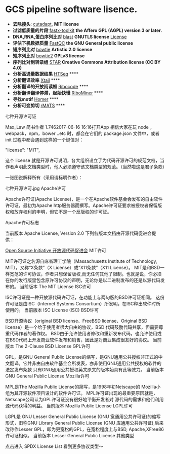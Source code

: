 # GCS pipeline software lisence.

* **去除接头**: [cutadapt](https://cutadapt.readthedocs.io/en/stable/), **MIT license**   
* **过滤低质量的片段** [fastx-toolkit](http://hannonlab.cshl.edu/fastx_toolkit/) **the Affero GPL (AGPL) version 3 or later.**
* **DNA,RNA,蛋白序列比对** [blast](https://blast.ncbi.nlm.nih.gov/Blast.cgi?PAGE_TYPE=BlastDocs&DOC_TYPE=Download) **GNUTLS license** [License](https://www.ncbi.nlm.nih.gov/viewvc/v1/trunk/c++/scripts/projects/blast/LICENSE)
* **评估下机数据质量** [FastQC](https://www.bioinformatics.babraham.ac.uk/projects/fastqc/) **the GNU General public license**
* **短序列比对** [bowtie](http://bowtie-bio.sourceforge.net/index.shtml) **Artistic 2.0 license**
* **短序列比对** [bowtie2](http://bowtie-bio.sourceforge.net/bowtie2/index.shtml) **GPLv3 license**
* **序列比对到转录组** [STAR](https://code.google.com/archive/p/rna-star/) **Creative Commons Attribution license (CC BY 4.0)**
* **分析高通量数据结果** [HTSeq](https://htseq.readthedocs.io/en/master/) ****
* **分析翻译效率** [Xtail](https://github.com/xryanglab/xtail) ****
* **分析翻译的开放阅读框** [Ribocode](https://github.com/xryanglab/RiboCode) ****
* **分析翻译翻译停滞，起始快慢** [RiboMiner](https://github.com/xryanglab/RiboMiner) ****
* **寻找motif** [Homer](http://homer.ucsd.edu/homer/motif/) ****
* **分析可变剪切** [rMATS](http://rnaseq-mats.sourceforge.net/) ****

七种开源许可证


Max_Law
简书作者
1.7462017-06-16 16:16打开App
相信大家在玩 node ，webpack，npm，bower ..etc 时，都会在它们的 package.json 文件中，或者 init 过程中都会遇到这样的一个键值对：

"license": "MIT",

这个 license 就是开源许可说明，各大组织设立了为代码开源许可的规范文档，当作者声明此文档类型时，他人必须遵守该文档类型的规范。（当然啦这是君子条款）

一张图说解释所有（采用请标明作者）：


七种开源许可.jpg
Apache许可

Apache许可证(Apache License)，是一个在Apache软件基金会发布的自由软件许可证，最初为Apache http服务器而撰写。Apache许可证要求被授权者保留版权和放弃权利的申明，但它不是一个反版权的许可证。


Apache许可标志

当前版本 Apache License, Version 2.0
下列各版本文档由开源代码促进会提供：


[Open Source Initiative 开放源代码促进会](https://www.baidu.com/link?url=URumiVk2r5c4a3InYW8Tg3TdP8XhpqlIltMR8gxfg4PaYXBmc2EPjZy8-gMVwVAv&wd=&eqid=86f62abe000044d20000000659438da6)
MIT许可

MIT许可证之名源自麻省理工学院（Massachusetts Institute of Technology, MIT），又称“X条款”（X License）或“X11条款”（X11 License）。
MIT是和BSD一样宽范的许可协议，作者只想保留版权,而无任何其他了限制。也就是说，你必须在你的发行版里包含原许可协议的声明，无论你是以二进制发布的还是以源代码发布的。
当前版本 The MIT License
ISC许可

ISC许可证是一种开放源代码许可证，在功能上与两句版的BSD许可证相同。
这份许可证是由ISC（Internet Systems Consortium）所发明，在ISC释出软件时所使用的。
当前版本 ISC License (ISC)
BSD许可

BSD开源协议（original BSD license、FreeBSD license、Original BSD license）是一个给于使用者很大自由的协议，BSD 代码鼓励代码共享，但需要尊重代码作者的著作权。
BSD由于允许使用者修改和重新发布代码，也允许使用或在BSD代码上开发商业软件发布和销售，因此是对商业集成很友好的协议。
当前版本 The 2-Clause BSD License
GPL许可

GPL，是GNU General Public License的缩写，是GNU通用公共授权非正式的中文翻译。它并非由自由软件基金会所发表，亦非使用GNU通用公共授权的软件的法定发布条款
只有GNU通用公共授权英文原文的版本始具有此等效力。
当前版本 GNU General Public License
Mozilla许可

MPL是The Mozilla Public License的简写，是1998年初Netscape的 Mozilla小组为其开源软件项目设计的软件许可证。
MPL许可证出现的最重要原因就是，Netscape公司认为GPL许可证没有很好地平衡开发者对 源代码的需求和他们利用源代码获得的利益。
当前版本 Mozilla Public License
LGPL许可

LGPL是 GNU Lesser General Public License (GNU 宽通用公共许可证)的缩写形式，旧称GNU Library General Public License (GNU 库通用公共许可证),后来改称作Lesser GPL，即为更宽松的GPL，在宽松程度上与BSD, Apache,XFree86 许可证相似。
当前版本 Lesser General Public License
其他类型

点击进入 SPDX License List 看到更多协议类型～



